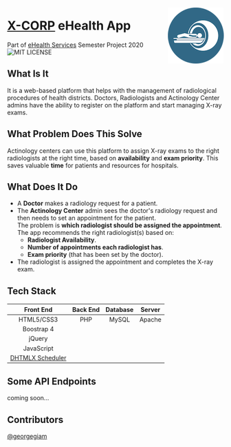 <img align="right" src="img/logo.webp"></div>

<h1 align="left"><a href="https://www.x-corp.systems">X-CORP</a> eHealth App</h1>

Part of [eHealth Services](https://www.ds.unipi.gr/en/courses/e-health-services-2/) Semester Project 2020  
![MIT LICENSE](https://img.shields.io/github/license/KostasXikis/x-corp-app?style=flat-square)

## What Is It

It is a web-based platform that helps with the management of radiological procedures of health districts.
Doctors, Radiologists and Actinology Center admins have the ability to register on the platform and start managing X-ray exams.

## What Problem Does This Solve

Actinology centers can use this platform to assign X-ray exams to the right radiologists at the right time, based on **availability** and **exam priority**. This saves valuable **time** for patients and resources for hospitals.

## What Does It Do

* A **Doctor** makes a radiology request for a patient.  
* The **Actinology Center** admin sees the doctor's radiology request and then needs to set an appointment for the patient.  
The problem is **which radiologist should be assigned the appointment**.  
The app recommends the right radiologist(s) based on:  
  * **Radiologist Availability**.
  * **Number of appointments each radiologist has**.
  * **Exam priority** (that has been set by the doctor).  
* The radiologist is assigned the appointment and completes the X-ray exam.  

## Tech Stack

Front End | Back End | Database | Server
:------------: | :-------------: | :-------------: | :-------------: |
HTML5/CSS3 | PHP | MySQL | Apache
Boostrap 4 | | |
jQuery | | |
JavaScript | | |
[DHTMLX Scheduler](https://dhtmlx.com/docs/products/dhtmlxScheduler/) | | |

## Some API Endpoints

coming soon...

## Contributors

[@georgegiam](https://github.com/georgegiam)
